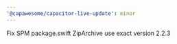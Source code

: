 ```yaml
---
'@capawesome/capacitor-live-update': minor
---
```


Fix SPM package.swift ZipArchive use exact version 2.2.3
